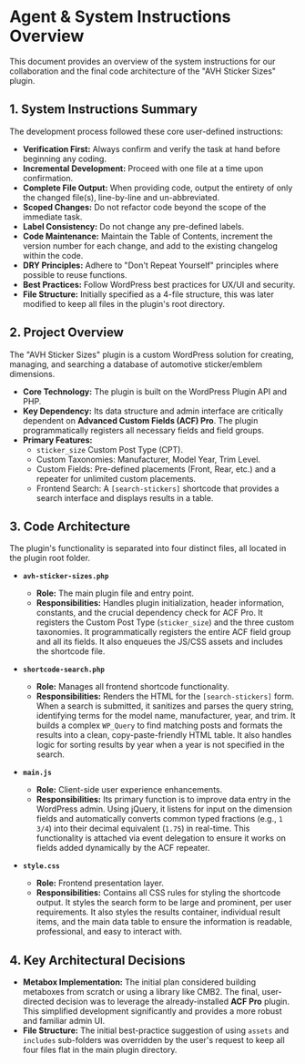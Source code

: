 # Agent & System Instructions Overview

This document provides an overview of the system instructions for our collaboration and the final code architecture of the "AVH Sticker Sizes" plugin.

## 1. System Instructions Summary

The development process followed these core user-defined instructions:

- **Verification First:** Always confirm and verify the task at hand before beginning any coding.
- **Incremental Development:** Proceed with one file at a time upon confirmation.
- **Complete File Output:** When providing code, output the entirety of only the changed file(s), line-by-line and un-abbreviated.
- **Scoped Changes:** Do not refactor code beyond the scope of the immediate task.
- **Label Consistency:** Do not change any pre-defined labels.
- **Code Maintenance:** Maintain the Table of Contents, increment the version number for each change, and add to the existing changelog within the code.
- **DRY Principles:** Adhere to "Don't Repeat Yourself" principles where possible to reuse functions.
- **Best Practices:** Follow WordPress best practices for UX/UI and security.
- **File Structure:** Initially specified as a 4-file structure, this was later modified to keep all files in the plugin's root directory.

## 2. Project Overview

The "AVH Sticker Sizes" plugin is a custom WordPress solution for creating, managing, and searching a database of automotive sticker/emblem dimensions.

- **Core Technology:** The plugin is built on the WordPress Plugin API and PHP.
- **Key Dependency:** Its data structure and admin interface are critically dependent on **Advanced Custom Fields (ACF) Pro**. The plugin programmatically registers all necessary fields and field groups.
- **Primary Features:**
    - `sticker_size` Custom Post Type (CPT).
    - Custom Taxonomies: Manufacturer, Model Year, Trim Level.
    - Custom Fields: Pre-defined placements (Front, Rear, etc.) and a repeater for unlimited custom placements.
    - Frontend Search: A `[search-stickers]` shortcode that provides a search interface and displays results in a table.

## 3. Code Architecture

The plugin's functionality is separated into four distinct files, all located in the plugin root folder.

* **`avh-sticker-sizes.php`**
    * **Role:** The main plugin file and entry point.
    * **Responsibilities:** Handles plugin initialization, header information, constants, and the crucial dependency check for ACF Pro. It registers the Custom Post Type (`sticker_size`) and the three custom taxonomies. It programmatically registers the entire ACF field group and all its fields. It also enqueues the JS/CSS assets and includes the shortcode file.

* **`shortcode-search.php`**
    * **Role:** Manages all frontend shortcode functionality.
    * **Responsibilities:** Renders the HTML for the `[search-stickers]` form. When a search is submitted, it sanitizes and parses the query string, identifying terms for the model name, manufacturer, year, and trim. It builds a complex `WP_Query` to find matching posts and formats the results into a clean, copy-paste-friendly HTML table. It also handles logic for sorting results by year when a year is not specified in the search.

* **`main.js`**
    * **Role:** Client-side user experience enhancements.
    * **Responsibilities:** Its primary function is to improve data entry in the WordPress admin. Using jQuery, it listens for input on the dimension fields and automatically converts common typed fractions (e.g., `1 3/4`) into their decimal equivalent (`1.75`) in real-time. This functionality is attached via event delegation to ensure it works on fields added dynamically by the ACF repeater.

* **`style.css`**
    * **Role:** Frontend presentation layer.
    * **Responsibilities:** Contains all CSS rules for styling the shortcode output. It styles the search form to be large and prominent, per user requirements. It also styles the results container, individual result items, and the main data table to ensure the information is readable, professional, and easy to interact with.

## 4. Key Architectural Decisions

- **Metabox Implementation:** The initial plan considered building metaboxes from scratch or using a library like CMB2. The final, user-directed decision was to leverage the already-installed **ACF Pro** plugin. This simplified development significantly and provides a more robust and familiar admin UI.
- **File Structure:** The initial best-practice suggestion of using `assets` and `includes` sub-folders was overridden by the user's request to keep all four files flat in the main plugin directory.